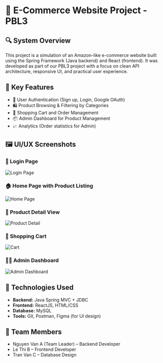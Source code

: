 # 🛒 E-Commerce Website Project - PBL3

## 🔍 System Overview

This project is a simulation of an Amazon-like e-commerce website built using the Spring Framework (Java backend) and React (frontend). It was developed as part of our PBL3 project with a focus on clean API architecture, responsive UI, and practical user experience.

## 🌟 Key Features

- 🔐 User Authentication (Sign up, Login, Google OAuth)
- 🛍️ Product Browsing & Filtering by Categories
- 🧾 Shopping Cart and Order Management
- 📦 Admin Dashboard for Product Management
- 📈 Analytics (Order statistics for Admin)

## 🖼️ UI/UX Screenshots

### 🔑 Login Page
![Login Page](./images/login_page.png)

### 🏠 Home Page with Product Listing
![Home Page](./images/home_page.png)

### 📄 Product Detail View
![Product Detail](./images/product_detail.png)

### 🛒 Shopping Cart
![Cart](./images/cart_page.png)

### 🧑‍💼 Admin Dashboard
![Admin Dashboard](./images/admin_dashboard.png)

## 🚀 Technologies Used

- **Backend:** Java Spring MVC + JDBC
- **Frontend:** ReactJS, HTML/CSS
- **Database:** MySQL
- **Tools:** Git, Postman, Figma (for UI design)

## 👥 Team Members

- Nguyen Van A (Team Leader) – Backend Developer
- Le Thi B – Frontend Developer
- Tran Van C – Database Design
